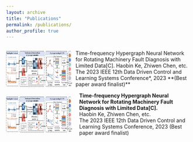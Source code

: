 ```yaml
---
layout: archive
title: "Publications"
permalink: /publications/
author_profile: true
---
```


<style>
  .image-text-container {
    display: flex;
    align-items: center;
  }

  .image-text-container img {
    margin-right: 10px;
    vertical-align: middle;
  }

  .image-text-container p {
    display: inline-block;
    vertical-align: middle;
  }
</style>

<div class="image-text-container">
  <img src="../images/TFHGNN.png" alt="Image" width="180" height="100">
  <p>Time-frequency Hypergraph Neural Network for Rotating Machinery Fault Diagnosis with Limited Data[C].  
    Haobin Ke, Zhiwen Chen, etc.  
    The 2023 IEEE 12th Data Driven Control and Learning Systems Conference*, 2023 **(Best paper award finalist)**
</p>
</div>

<div style="display: flex; align-items: center;">
  <img src="../images/TFHGNN.png" alt="Image" width="180" height="100" style="margin-right: 20px;">
  <div style="display: flex; flex-direction: column;">
    <span style="font-weight: bold;">Time-frequency Hypergraph Neural Network for Rotating Machinery Fault Diagnosis with Limited Data[C].</span>
    <span>Haobin Ke, Zhiwen Chen, etc.<br>The 2023 IEEE 12th Data Driven Control and Learning Systems Conference, 2023 (Best paper award finalist)</span>
  </div>
</div>
